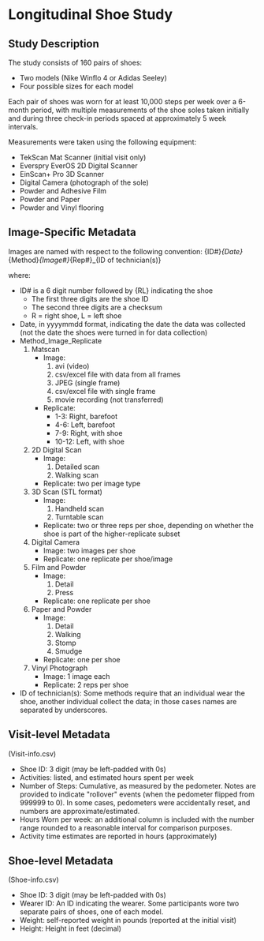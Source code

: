 Longitudinal Shoe Study
================

## Study Description

The study consists of 160 pairs of shoes:
- Two models (Nike Winflo 4 or Adidas Seeley)
- Four possible sizes for each model

Each pair of shoes was worn for at least 10,000 steps per week over a 6-month period, with multiple measurements of the shoe soles taken initially and during three check-in periods spaced at approximately 5 week intervals. 

Measurements were taken using the following equipment:

- TekScan Mat Scanner (initial visit only)
- Everspry EverOS 2D Digital Scanner
- EinScan+ Pro 3D Scanner
- Digital Camera (photograph of the sole)
- Powder and Adhesive Film
- Powder and Paper
- Powder and Vinyl flooring


## Image-Specific Metadata

Images are named with respect to the following convention:
{ID#}_{Date}_{Method}_{Image#}_{Rep#}_{ID of technician(s)}

where:
- ID# is a 6 digit number followed by {RL} indicating the shoe
    - The first three digits are the shoe ID
    - The second three digits are a checksum
    - R = right shoe, L = left shoe
- Date, in yyyymmdd format, indicating the date the data was collected (not the date the shoes were turned in for data collection)
- Method_Image_Replicate
    1. Matscan
        - Image:
            1. avi (video)
            2. csv/excel file with data from all frames
            3. JPEG (single frame)
            4. csv/excel file with single frame
            5. movie recording (not transferred)
        - Replicate:
            - 1-3: Right, barefoot
            - 4-6: Left, barefoot
            - 7-9: Right, with shoe
            - 10-12: Left, with shoe
    2. 2D Digital Scan
        - Image: 
            1. Detailed scan
            2. Walking scan
        - Replicate: two per image type
    3. 3D Scan (STL format)
        - Image:
            1. Handheld scan
            2. Turntable scan
        - Replicate: two or three reps per shoe, depending on whether the shoe is part of the higher-replicate subset
    4. Digital Camera
        - Image: two images per shoe
        - Replicate: one replicate per shoe/image
    5. Film and Powder
        - Image: 
            1. Detail
            2. Press
        - Replicate: one replicate per shoe
    6. Paper and Powder
        - Image: 
            1. Detail
            2. Walking
            3. Stomp
            4. Smudge
        - Replicate: one per shoe
    7. Vinyl Photograph
        - Image: 1 image each
        - Replicate: 2 reps per shoe
- ID of technician(s): Some methods require that an individual wear the shoe, another individual collect the data; in those cases names are separated by underscores. 

## Visit-level Metadata
(Visit-info.csv)

- Shoe ID: 3 digit (may be left-padded with 0s)
- Activities: listed, and estimated hours spent per week
- Number of Steps: Cumulative, as measured by the pedometer. Notes are provided to indicate "rollover" events (when the pedometer flipped from 999999 to 0). In some cases, pedometers were accidentally reset, and numbers are approximate/estimated.
- Hours Worn per week: an additional column is included with the number range rounded to a reasonable interval for comparison purposes.
- Activity time estimates are reported in hours (approximately)


## Shoe-level Metadata
(Shoe-info.csv)

- Shoe ID: 3 digit (may be left-padded with 0s)
- Wearer ID: An ID indicating the wearer. Some participants wore two separate pairs of shoes, one of each model. 
- Weight: self-reported weight in pounds (reported at the initial visit)
- Height: Height in feet (decimal)

